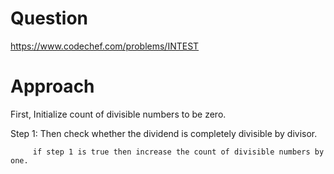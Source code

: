 # Question
https://www.codechef.com/problems/INTEST

# Approach

First, Initialize count of divisible numbers to be zero.

Step 1: Then check whether the dividend is completely divisible by divisor. 
         
         if step 1 is true then increase the count of divisible numbers by one. 